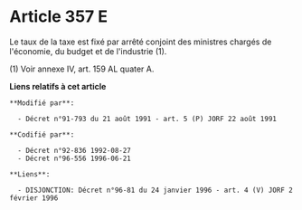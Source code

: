 # Article 357 E

Le taux de la taxe est fixé par arrêté conjoint des ministres chargés de l'économie, du budget et de l'industrie (1).

(1) Voir annexe IV, art. 159 AL quater A.

**Liens relatifs à cet article**

	**Modifié par**:

	  - Décret n°91-793 du 21 août 1991 - art. 5 (P) JORF 22 août 1991

	**Codifié par**:

	  - Décret n°92-836 1992-08-27
	  - Décret n°96-556 1996-06-21

	**Liens**:

	  - DISJONCTION: Décret n°96-81 du 24 janvier 1996 - art. 4 (V) JORF 2 février 1996
